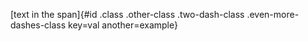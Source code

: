 [text in the span]{#id .class .other-class .two-dash-class .even-more-dashes-class key=val another=example}

